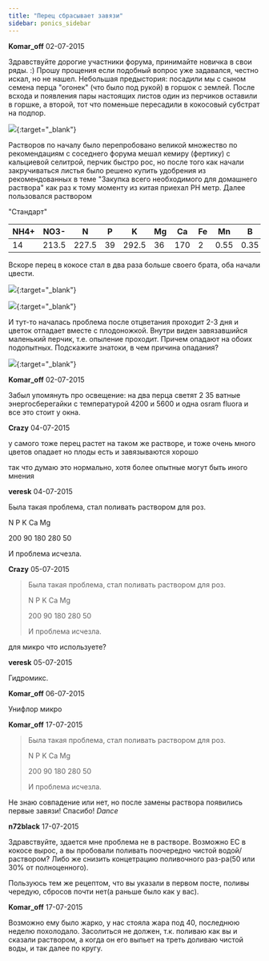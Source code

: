 ```yaml
---
title: "Перец сбрасывает завязи"
sidebar: ponics_sidebar
---
```


**Komar_off** 02-07-2015

Здравствуйте дорогие участники форума, принимайте новичка в свои ряды. :) Прошу прощения если подобный вопрос уже задавался, честно искал, но не нашел. Небольшая предыстория: посадили мы с сыном семена перца "огонек" (что было под рукой) в горшок с землей. После всхода и появления пары настоящих листов один из перчиков оставили в горшке, а второй, тот что поменьше пересадили в кокосовый субстрат на подпор.

[![](/imagehost2/thumbs/image0207151115jvfv.jpg)](https://t.me/ponics_ru_files/14660){:target="_blank"}

Растворов по началу было перепробовано великой множество по рекомендациям с соседнего форума мешал кемиру (фертику) с кальциевой селитрой, перчик быстро рос, но после того как начали закручиваться листья было решено купить удобрения из рекомендованных в теме "Закупка всего необходимого для домашнего раствора" как раз к тому моменту из китая приехал PH метр. Далее пользовался раствором

"Стандарт" 

|NH4+|NO3-|N|P|K|Mg|Ca|Fe|Mn|B|Zn|Cu|Mo|
|----|----|----|----|----|----|----|----|----|----|----|----|----|
|14|213.5|227.5|39|292.5|36|170|2|0.55|0.35|0.33|0.05|0.05|

Вскоре перец в кокосе стал в два раза больше своего брата, оба начали цвести. 

[![](/imagehost2/thumbs/image02071511152j.jpg)](https://t.me/ponics_ru_files/14661){:target="_blank"}

[![](/imagehost2/thumbs/image02071511157j.jpg)](https://t.me/ponics_ru_files/14662){:target="_blank"}

И тут-то началась проблема после отцветания проходит 2-3 дня и цветок отпадает вместе с плодоножкой. Внутри виден завязавшийся маленький перчик, т.е. опыление проходит. Причем опадают на обоих подопытных. Подскажите знатоки, в чем причина опадания?

[![](/imagehost2/thumbs/image02071511155j.jpg)](https://t.me/ponics_ru_files/14663){:target="_blank"}


**Komar_off** 02-07-2015

Забыл упомянуть про освещение: на два перца светят 2 35 ватные энергосберегайки с температурой 4200 и 5600 и одна osram fluora и все это стоит у окна.


**Crazy** 04-07-2015

у самого тоже перец растет на таком же растворе, и тоже очень много цветов опадает но плоды есть и завязываются хорошо

так что думаю это нормально, хотя более опытные могут быть иного мнения 


**veresk** 04-07-2015

Была такая проблема, стал поливать раствором для роз.

N P K Ca Mg

200 90 180 280 50

И проблема исчезла. 


**Crazy** 05-07-2015

> Была такая проблема, стал поливать раствором для роз.
> 
> N P K Ca Mg
> 
> 200 90 180 280 50
> 
> И проблема исчезла.

для микро что используете?


**veresk** 05-07-2015

Гидромикс.


**Komar_off** 06-07-2015

Унифлор микро


**Komar_off** 17-07-2015

> Была такая проблема, стал поливать раствором для роз.
> 
> N P K Ca Mg
> 
> 200 90 180 280 50
> 
> И проблема исчезла.

Не знаю совпадение или нет, но после замены раствора появились первые завязи! Спасибо! *Dance*


**n72black** 17-07-2015

Здравствуйте, здается мне проблема не в растворе. Возможно ЕС в кокосе вырос, а вы пробовали поливать поочередно чистой водой/раствором? Либо же снизить концетрацию поливочного раз-ра(50 или 30% от полноценного).

Пользуюсь тем же рецептом, что вы указали в первом посте, поливы чередую, сбросов почти нет(а раньше было как у вас).


**Komar_off** 17-07-2015

Возможно ему было жарко, у нас стояла жара под 40, последнюю неделю похолодало. Засолиться не должен, т.к. поливаю как вы и сказали раствором, а когда он его выпьет на треть доливаю чистой воды, и так далее по кругу.


